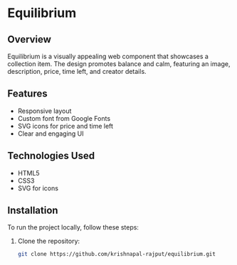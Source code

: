 # Equilibrium

## Overview
Equilibrium is a visually appealing web component that showcases a collection item. The design promotes balance and calm, featuring an image, description, price, time left, and creator details.

## Features
- Responsive layout
- Custom font from Google Fonts
- SVG icons for price and time left
- Clear and engaging UI

## Technologies Used
- HTML5
- CSS3
- SVG for icons

## Installation
To run the project locally, follow these steps:

1. Clone the repository:
   ```bash
   git clone https://github.com/krishnapal-rajput/equilibrium.git

